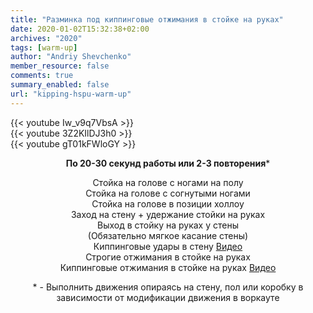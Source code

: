 ```yaml
---
title: "Разминка под киппинговые отжимания в стойке на руках"
date: 2020-01-02T15:32:38+02:00
archives: "2020"
tags: [warm-up]
author: "Andriy Shevchenko"
member_resource: false
comments: true
summary_enabled: false
url: "kipping-hspu-warm-up"
---
```


{{< youtube Iw_v9q7VbsA >}}
<br>
{{< youtube 3Z2KIlDJ3h0 >}}
<br>
{{< youtube gT01kFWloGY >}}

**<center>По 20-30 секунд работы или 2-3 повторения***

Стойка на голове с ногами на полу  
Стойка на голове с согнутыми ногами  
Стойка на голове в позиции холлоу  
Заход на стену + удержание стойки на руках  
Выход в стойку на руках у стены  
(Обязательно мягкое касание стены)  
Киппинговые удары в стену [Видео](https://youtu.be/3Z2KIlDJ3h0)  
Строгие отжимания в стойке на руках     
Киппинговые отжимания в стойке на руках [Видео](https://youtu.be/gT01kFWloGY)

\* - Выполнить движения опираясь на стену, пол или коробку в зависимости от модификации движения в воркауте
</center> 
